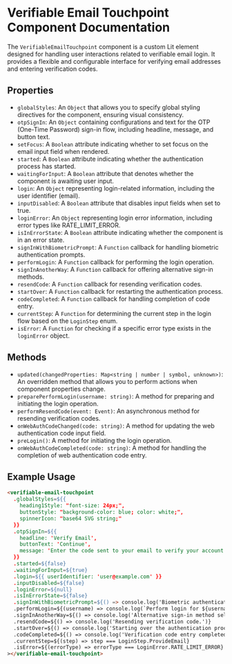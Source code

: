 # Verifiable Email Touchpoint Component Documentation

The `VerifiableEmailTouchpoint` component is a custom Lit element designed for handling user interactions related to verifiable email login. It provides a flexible and configurable interface for verifying email addresses and entering verification codes.

## Properties

- `globalStyles`: An `Object` that allows you to specify global styling directives for the component, ensuring visual consistency.
- `otpSignIn`: An `Object` containing configurations and text for the OTP (One-Time Password) sign-in flow, including headline, message, and button text.
- `setFocus`: A `Boolean` attribute indicating whether to set focus on the email input field when rendered.
- `started`: A `Boolean` attribute indicating whether the authentication process has started.
- `waitingForInput`: A `Boolean` attribute that denotes whether the component is awaiting user input.
- `login`: An `Object` representing login-related information, including the user identifier (email).
- `inputDisabled`: A `Boolean` attribute that disables input fields when set to true.
- `loginError`: An `Object` representing login error information, including error types like RATE_LIMIT_ERROR.
- `isInErrorState`: A `Boolean` attribute indicating whether the component is in an error state.
- `signInWithBiometricPrompt`: A `Function` callback for handling biometric authentication prompts.
- `performLogin`: A `Function` callback for performing the login operation.
- `signInAnotherWay`: A `Function` callback for offering alternative sign-in methods.
- `resendCode`: A `Function` callback for resending verification codes.
- `startOver`: A `Function` callback for restarting the authentication process.
- `codeCompleted`: A `Function` callback for handling completion of code entry.
- `currentStep`: A `Function` for determining the current step in the login flow based on the `LoginStep` enum.
- `isError`: A `Function` for checking if a specific error type exists in the `loginError` object.

## Methods

- `updated(changedProperties: Map<string | number | symbol, unknown>)`: An overridden method that allows you to perform actions when component properties change.
- `preparePerformLogin(username: string)`: A method for preparing and initiating the login operation.
- `performResendCode(event: Event)`: An asynchronous method for resending verification codes.
- `onWebAuthCodeChanged(code: string)`: A method for updating the web authentication code input field.
- `preLogin()`: A method for initiating the login operation.
- `onWebAuthCodeCompleted(code: string)`: A method for handling the completion of web authentication code entry.

## Example Usage

```html
<verifiable-email-touchpoint
  .globalStyles=${{
    heading1Style: "font-size: 24px;",
    buttonStyle: "background-color: blue; color: white;",
    spinnerIcon: "base64 SVG string;"
  }}
  .otpSignIn=${{
    headline: 'Verify Email',
    buttonText: 'Continue',
    message: 'Enter the code sent to your email to verify your account.'
  }}
  .started=${false}
  .waitingForInput=${true}
  .login=${{ userIdentifier: 'user@example.com' }}
  .inputDisabled=${false}
  .loginError=${null}
  .isInErrorState=${false}
  .signInWithBiometricPrompt=${() => console.log('Biometric authentication initiated.')}
  .performLogin=${(username) => console.log(`Perform login for ${username}`)}
  .signInAnotherWay=${() => console.log('Alternative sign-in method selected.')}
  .resendCode=${() => console.log('Resending verification code.')}
  .startOver=${() => console.log('Starting over the authentication process.')}
  .codeCompleted=${() => console.log('Verification code entry completed.')}
  .currentStep=${(step) => step === LoginStep.ProvideEmail}
  .isError=${(errorType) => errorType === LoginError.RATE_LIMIT_ERROR}
></verifiable-email-touchpoint>
